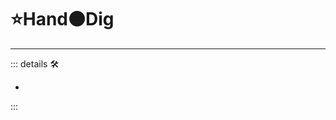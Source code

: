 # ⭐<labor>Hand🟠<motor>Dig</motor></motor>

---

<!-- =================================================== -->
<!-- =================================================== -->
<!-- =================================================== -->
<!-- =================================================== -->
<!-- =================================================== -->
::: details 🛠

-

:::
